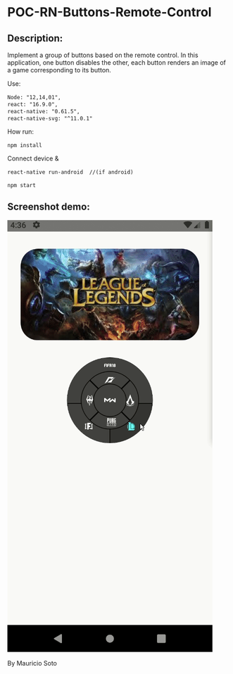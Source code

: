 # POC-RN-Buttons-Remote-Control

## Description:

 Implement a group of buttons based on the remote control. In this application, one button disables the other, each button renders an image of a game corresponding to its button.

Use:
```
Node: "12,14,01",
react: "16.9.0",
react-native: "0.61.5",
react-native-svg: "^11.0.1"

```

How run:

```
npm install
```

Connect device &

```
react-native run-android  //(if android)
```

```
npm start
```

## Screenshot demo:

![First Screen](/src/img/demo.gif)


By Mauricio Soto
